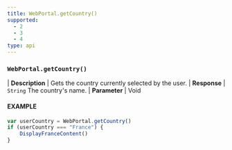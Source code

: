 ```yaml
---
title: WebPortal.getCountry()
supported:
  - 2
  - 3
  - 4
type: api
---
```


### `WebPortal.getCountry()`

| **Description** | Gets the country currently selected by the user.
| **Response** | `String`  The country's name.
| **Parameter**   | Void 

#### EXAMPLE

```javascript
var userCountry = WebPortal.getCountry()
if (userCountry === "France") {
	DisplayFranceContent()
}
```
